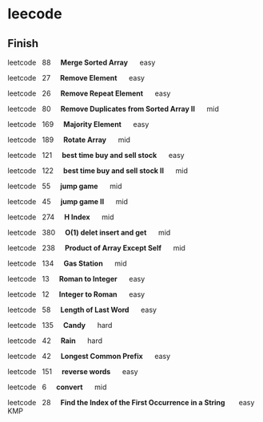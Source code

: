 # leecode
## Finish

leetcode&nbsp;&nbsp;&nbsp;88&nbsp;&nbsp;&nbsp;&nbsp;&nbsp;**Merge Sorted Array**&nbsp;&nbsp;&nbsp;&nbsp;&nbsp;&nbsp;easy

leetcode&nbsp;&nbsp;&nbsp;27&nbsp;&nbsp;&nbsp;&nbsp;&nbsp;**Remove Element**&nbsp;&nbsp;&nbsp;&nbsp;&nbsp;&nbsp;easy

leetcode&nbsp;&nbsp;&nbsp;26&nbsp;&nbsp;&nbsp;&nbsp;&nbsp;**Remove Repeat Element**&nbsp;&nbsp;&nbsp;&nbsp;&nbsp;&nbsp;easy

leetcode&nbsp;&nbsp;&nbsp;80&nbsp;&nbsp;&nbsp;&nbsp;&nbsp;**Remove Duplicates from Sorted Array II**&nbsp;&nbsp;&nbsp;&nbsp;&nbsp;&nbsp;mid

leetcode&nbsp;&nbsp;&nbsp;169&nbsp;&nbsp;&nbsp;&nbsp;&nbsp;**Majority Element**&nbsp;&nbsp;&nbsp;&nbsp;&nbsp;&nbsp;easy

leetcode&nbsp;&nbsp;&nbsp;189&nbsp;&nbsp;&nbsp;&nbsp;&nbsp;**Rotate Array**&nbsp;&nbsp;&nbsp;&nbsp;&nbsp;&nbsp;mid

leetcode&nbsp;&nbsp;&nbsp;121&nbsp;&nbsp;&nbsp;&nbsp;&nbsp;**best time buy and sell stock**&nbsp;&nbsp;&nbsp;&nbsp;&nbsp;&nbsp;easy

leetcode&nbsp;&nbsp;&nbsp;122&nbsp;&nbsp;&nbsp;&nbsp;&nbsp;**best time buy and sell stock II**&nbsp;&nbsp;&nbsp;&nbsp;&nbsp;&nbsp;mid

leetcode&nbsp;&nbsp;&nbsp;55&nbsp;&nbsp;&nbsp;&nbsp;&nbsp;**jump game**&nbsp;&nbsp;&nbsp;&nbsp;&nbsp;&nbsp;mid

leetcode&nbsp;&nbsp;&nbsp;45&nbsp;&nbsp;&nbsp;&nbsp;&nbsp;**jump game II**&nbsp;&nbsp;&nbsp;&nbsp;&nbsp;&nbsp;mid

leetcode&nbsp;&nbsp;&nbsp;274&nbsp;&nbsp;&nbsp;&nbsp;&nbsp;**H Index**&nbsp;&nbsp;&nbsp;&nbsp;&nbsp;&nbsp;mid

leetcode&nbsp;&nbsp;&nbsp;380&nbsp;&nbsp;&nbsp;&nbsp;&nbsp;**O(1) delet insert and get**&nbsp;&nbsp;&nbsp;&nbsp;&nbsp;&nbsp;mid

leetcode&nbsp;&nbsp;&nbsp;238&nbsp;&nbsp;&nbsp;&nbsp;&nbsp;**Product of Array Except Self**&nbsp;&nbsp;&nbsp;&nbsp;&nbsp;&nbsp;mid

leetcode&nbsp;&nbsp;&nbsp;134&nbsp;&nbsp;&nbsp;&nbsp;&nbsp;**Gas Station**&nbsp;&nbsp;&nbsp;&nbsp;&nbsp;&nbsp;mid

leetcode&nbsp;&nbsp;&nbsp;13&nbsp;&nbsp;&nbsp;&nbsp;&nbsp;**Roman to Integer**&nbsp;&nbsp;&nbsp;&nbsp;&nbsp;&nbsp;easy

leetcode&nbsp;&nbsp;&nbsp;12&nbsp;&nbsp;&nbsp;&nbsp;&nbsp;**Integer to Roman**&nbsp;&nbsp;&nbsp;&nbsp;&nbsp;&nbsp;easy

leetcode&nbsp;&nbsp;&nbsp;58&nbsp;&nbsp;&nbsp;&nbsp;&nbsp;**Length of Last Word**&nbsp;&nbsp;&nbsp;&nbsp;&nbsp;&nbsp;easy

leetcode&nbsp;&nbsp;&nbsp;135&nbsp;&nbsp;&nbsp;&nbsp;&nbsp;**Candy**&nbsp;&nbsp;&nbsp;&nbsp;&nbsp;&nbsp;hard

leetcode&nbsp;&nbsp;&nbsp;42&nbsp;&nbsp;&nbsp;&nbsp;&nbsp;**Rain**&nbsp;&nbsp;&nbsp;&nbsp;&nbsp;&nbsp;hard

leetcode&nbsp;&nbsp;&nbsp;42&nbsp;&nbsp;&nbsp;&nbsp;&nbsp;**Longest Common Prefix**&nbsp;&nbsp;&nbsp;&nbsp;&nbsp;&nbsp;easy

leetcode&nbsp;&nbsp;&nbsp;151&nbsp;&nbsp;&nbsp;&nbsp;&nbsp;**reverse words**&nbsp;&nbsp;&nbsp;&nbsp;&nbsp;&nbsp;easy

leetcode&nbsp;&nbsp;&nbsp;6&nbsp;&nbsp;&nbsp;&nbsp;&nbsp;**convert**&nbsp;&nbsp;&nbsp;&nbsp;&nbsp;&nbsp;mid 

leetcode&nbsp;&nbsp;&nbsp;28&nbsp;&nbsp;&nbsp;&nbsp;&nbsp;**Find the Index of the First Occurrence in a String**&nbsp;&nbsp;&nbsp;&nbsp;&nbsp;&nbsp; easy KMP